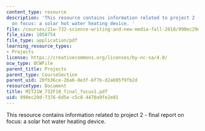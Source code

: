 ```yaml
---
content_type: resource
description: 'This resource contains information related to project 2 - final report
  on focus: a solar hot water heating device. '
file: /courses/21w-732-science-writing-and-new-media-fall-2010/990ec29d73766d5ec5c84470a9fe2e01_MIT21W_732F10_final_focus1.pdf
file_size: 1058754
file_type: application/pdf
learning_resource_types:
- Projects
license: https://creativecommons.org/licenses/by-nc-sa/4.0/
ocw_type: OCWFile
parent_title: Projects
parent_type: CourseSection
parent_uid: 20fb36ce-26a6-8e3f-6f7b-d2a695f9fb2d
resourcetype: Document
title: MIT21W_732F10_final_focus1.pdf
uid: 990ec29d-7376-6d5e-c5c8-4470a9fe2e01
---
```

This resource contains information related to project 2 - final report on focus: a solar hot water heating device. 